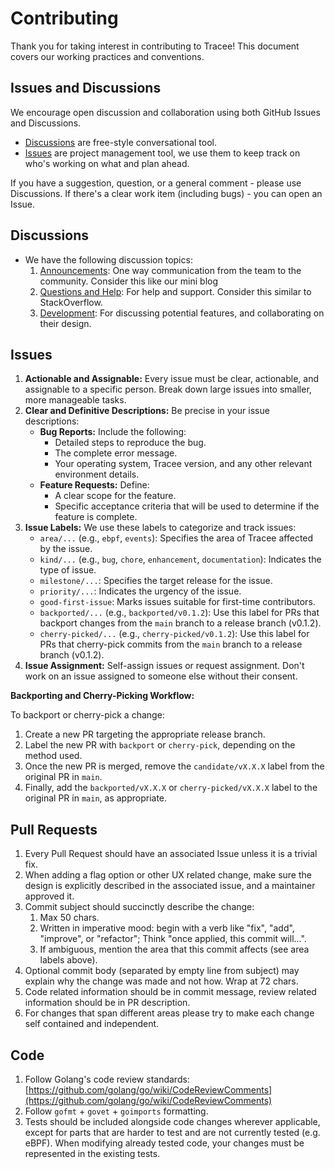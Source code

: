 # Contributing

Thank you for taking interest in contributing to Tracee! This document covers our working practices and conventions.

## Issues and Discussions

We encourage open discussion and collaboration using both GitHub Issues and Discussions.  

- [Discussions](https://github.com/aquasecurity/tracee/discussions) are free-style conversational tool.
- [Issues](https://github.com/aquasecurity/tracee/issues) are project management tool, we use them to keep track on who's working on what and plan ahead.

If you have a suggestion, question, or a general comment - please use Discussions. If there's a clear work item (including bugs) - you can open an Issue.

## Discussions

- We have the following discussion topics:
    1. [Announcements](https://github.com/aquasecurity/tracee/discussions/categories/announcements): One way communication from the team to the community. Consider this like our mini blog
    1. [Questions and Help](https://github.com/aquasecurity/tracee/discussions/categories/questions-and-help): For help and support. Consider this similar to StackOverflow.
    1. [Development](https://github.com/aquasecurity/tracee/discussions/categories/development): For discussing potential features, and collaborating on their design.

## Issues

1. **Actionable and Assignable:** Every issue must be clear, actionable, and assignable to a specific person.  Break down large issues into smaller, more manageable tasks.
2. **Clear and Definitive Descriptions:** Be precise in your issue descriptions:
    - **Bug Reports:** Include the following:
        - Detailed steps to reproduce the bug.
        - The complete error message.
        - Your operating system, Tracee version, and any other relevant environment details.
    - **Feature Requests:** Define:
        - A clear scope for the feature.
        - Specific acceptance criteria that will be used to determine if the feature is complete.
3. **Issue Labels:** We use these labels to categorize and track issues:
    - `area/...` (e.g., `ebpf`, `events`): Specifies the area of Tracee affected by the issue.
    - `kind/...` (e.g., `bug`, `chore`, `enhancement`, `documentation`): Indicates the type of issue.
    - `milestone/...`: Specifies the target release for the issue.
    - `priority/...`:  Indicates the urgency of the issue.
    - `good-first-issue`:  Marks issues suitable for first-time contributors.
    - `backported/...` (e.g., `backported/v0.1.2`): Use this label for PRs that backport changes from the `main` branch to a release branch (v0.1.2).
    - `cherry-picked/...` (e.g., `cherry-picked/v0.1.2`): Use this label for PRs that cherry-pick commits from the `main` branch to a release branch (v0.1.2).
4. **Issue Assignment:** Self-assign issues or request assignment. Don't work on an issue assigned to someone else without their consent.

**Backporting and Cherry-Picking Workflow:**

To backport or cherry-pick a change:

1. Create a new PR targeting the appropriate release branch.
2. Label the new PR with `backport` or `cherry-pick`, depending on the method used.
3. Once the new PR is merged, remove the `candidate/vX.X.X` label from the original PR in `main`.
4. Finally, add the `backported/vX.X.X` or `cherry-picked/vX.X.X` label to the original PR in `main`, as appropriate.

## Pull Requests

1. Every Pull Request should have an associated Issue unless it is a trivial fix.
2. When adding a flag option or other UX related change, make sure the design is explicitly described in the associated issue, and a maintainer approved it.
3. Commit subject should succinctly describe the change:
    1. Max 50 chars.
    2. Written in imperative mood: begin with a verb like "fix", "add", "improve", or "refactor"; Think "once applied, this commit will...".
    3. If ambiguous, mention the area that this commit affects (see area labels above).
4. Optional commit body (separated by empty line from subject) may explain why the change was made and not how. Wrap at 72 chars.
5. Code related information should be in commit message, review related information should be in PR description.
6. For changes that span different areas please try to make each change self contained and independent.

## Code

1. Follow Golang's code review standards: [https://github.com/golang/go/wiki/CodeReviewComments](https://github.com/golang/go/wiki/CodeReviewComments)
2. Follow `gofmt` + `govet` + `goimports` formatting.
3. Tests should be included alongside code changes wherever applicable, except for parts that are harder to test and are not currently tested (e.g. eBPF). When modifying already tested code, your changes must be represented in the existing tests.
